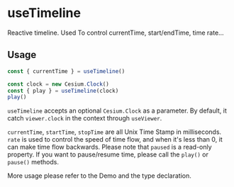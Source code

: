 # useTimeline

Reactive timeline. Used To control currentTime, start/endTime, time rate...

## Usage

```js
const { currentTime } = useTimeline()
```

```js
const clock = new Cesium.Clock()
const { play } = useTimeline(clock)
play()
```

`useTimeline` accepts an optional `Cesium.Clock` as a parameter. By default, it catch `viewer.clock` in the context through `useViewer`.

`currentTime`, `startTime`, `stopTime` are all Unix Time Stamp in milliseconds. `rate` is used to control the speed of time flow, and when it's less than 0, it can make time flow backwards. Please note that `paused` is a read-only property. If you want to pause/resume time, please call the `play()` or `pause()` methods.

More usage please refer to the Demo and the type declaration.
